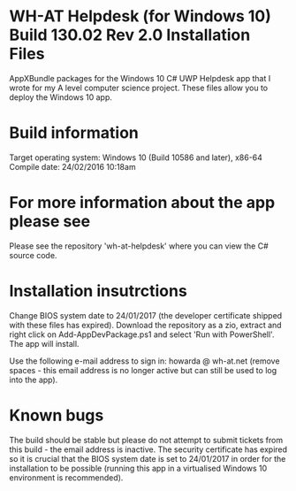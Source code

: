 # WH-AT Helpdesk (for Windows 10) Build 130.02 Rev 2.0 Installation Files
AppXBundle packages for the Windows 10 C# UWP Helpdesk app that I wrote for my A level computer science project. These files allow you to deploy the Windows 10 app.

# Build information
Target operating system: Windows 10 (Build 10586 and later), x86-64
Compile date: 24/02/2016 10:18am

# For more information about the app please see
Please see the repository 'wh-at-helpdesk' where you can view the C# source code.

# Installation insutrctions
Change BIOS system date to 24/01/2017 (the developer certificate shipped with these files has expired). Download the repository as a zio, extract and right click on Add-AppDevPackage.ps1 and select 'Run with PowerShell'. The app will install. 

Use the following e-mail address to sign in: howarda @ wh-at.net (remove spaces - this email address is no longer active but can still be used to log into the app).

# Known bugs
The build should be stable but please do not attempt to submit tickets from this build - the email address is inactive. The security certificate has expired so it is crucial that the BIOS system date is set to 24/01/2017 in order for the installation to be possible (running this app in a virtualised Windows 10 environment is recommended). 


